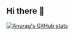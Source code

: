 ## Hi there 👋


[![Anurag's GitHub stats](https://github-readme-stats.vercel.app/api?username=Azreal7)](https://github.com/anuraghazra/github-readme-stats)
<!--
**Azreal7/Azreal7** is a ✨ _special_ ✨ repository because its `README.md` (this file) appears on your GitHub profile.

Here are some ideas to get you started:

- 🔭 I’m currently working on ...
- 🌱 I’m currently learning ...
- 👯 I’m looking to collaborate on ...
- 🤔 I’m looking for help with ...
- 💬 Ask me about ...
- 📫 How to reach me: ...
- 😄 Pronouns: ...
- ⚡ Fun fact: ...
-->
